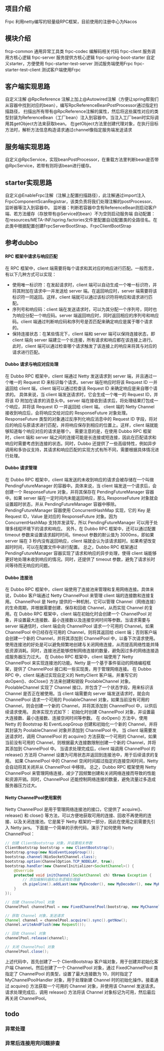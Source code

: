 ## 项目介绍
Frpc 利用netty编写的轻量级RPC框架，目前使用的注册中心为Nacos

## 模块介绍
frcp-common 通用异常工具类
frpc-codec  编解码相关代码
frpc-client 服务调用方核心逻辑
frpc-server 服务提供方核心逻辑
frpc-spring-boot-starter 自定义starter，方便使用
frpc-starter-test-server 测试服务端使用Frpc
frpc-starter-test-client 测试客户端使用Frpc

## 客户端实现思路
自定义注解 @RpcReference 注解上加上@Autowired注解（方便让spring帮我们从容器中找到对应的bean），编写RpcReferenceBeanPostProcessor通过指定扫描路径，
扫描出所有带有@RpcReference注解的属性，然后将这些属性对应的类型封装为ReferenceBean（工厂bean）注入到容器中。当注入工厂bean时实际调用其getObject方法来获取bean。
在getObject方法里创建代理对象，在执行目标方法时，解析方法信息构造请求通过channel像指定服务端发送请求

## 服务端实现思路
自定义@RpcService，实现beanPostProcessor，在重载方法里判断bean是否带@RpcService，若带有则将该bean进行缓存。

## starter实现思路
自定义@EnableFrpc注解（注解上配置扫描路径），此注解通过import注入FrpcComponentScanRegistrar，该类负责将我们处理注解的postProcessor、监听器等注入到容器中。
监听器：判断若容器中含有ReferenceBean则启动客户端、若方法缓存（存放带有@Service的bean）不为空则启动服务端
自动配置：在resources/META-INF/spring.factories文件里配置自动配置类的全路径名。在此类中根据配置创建FrpcServerBootStrap、FrpcClientBootStrap


## 参考dubbo
#### RPC 框架中请求与响应匹配
在 RPC 框架中，client 端需要将每个请求和其对应的响应进行匹配。一般而言，有以下几种方式可以实现：
- 使用唯一标识符：在发起请求时，client 端可以自动生成一个唯一标识符，并将其附加在请求中一并发送给 server 端。在返回响应时，server 端需要将该标识符一同返回。这样，client 端就可以通过该标识符将响应和请求进行匹配。
- 序列号和响应码：client 端在发送请求时，可以为其分配一个序列号，同时也为响应分配一个响应码。server 端返回响应时，同时返回相应的序列号和响应码。client 端通过判断响应码和序列号是否匹配来确定响应是属于哪个请求的。
- 保持连接状态：在某些情况下，client 端和 server 端可以保持连接状态，即 client 端向 server 端建立一个长连接，所有请求和响应都在该连接上进行。此时，client 端可以通过检查哪个请求触发了该连接上的响应来将其与对应的请求进行匹配。
#### Dubbo 请求与响应对应处理
在 Dubbo RPC 框架中，client 端通过 Netty 发送请求到 server 端，并且通过一个唯一的 Request ID 来标识每个请求。server 端在响应时将该 Request ID 一并返回给 client 端，client 端可以通过检查该 Request ID 来确定响应是来自哪个请求的。
具体来说，当 client 端发送请求时，它会生成一个唯一的 Request ID，并将该 ID 附加在请求的消息头中。server 端在接收到请求后，将处理结果打包成一个响应，并将该 Request ID 一并返回给 client 端。
client 端的 Netty Channel 接收到响应后，会将响应交给对应的 ResponseFuture 对象处理。ResponseFuture 类型的对象通过反序列化响应消息中的 Request ID 字段，将对应的响应与原请求进行匹配，并将响应保存到相应的位置上。这样，client 端就能够知道每个响应对应的请求是哪个。
需要注意的是，在使用 Dubbo RPC 框架时，client 端和 server 端之间的连接可能是长连接或短连接，因此在匹配请求和响应时需要考虑到连接的状态。同时，Dubbo 还提供了一些高级特性，例如异步调用和多协议支持，其请求和响应匹配的实现方式有所不同，需要根据具体情况进行处理。
#### Dubbo 请求管理
在 Dubbo RPC 框架中，client 端发送的未收到响应的请求会被存储在一个叫做 PendingFutureManager 的容器中。具体来说，当 client 端发送一个请求后，会创建一个 ResponseFuture 对象，并将其保存在 PendingFutureManager 容器中。如果 server 端在一定时间内未能返回响应，那么 ResponseFuture 对象就会设置超时状态，并从 PendingFutureManager 容器中移除。
PendingFutureManager 容器使用 ConcurrentHashMap 实现，它的 Key 是 Request ID，Value 是对应的 ResponseFuture 对象。因为 ConcurrentHashMap 支持并发读写，所以 PendingFutureManager 可以用于处理多线程环境下的请求和响应。
另外，在 Dubbo RPC 框架中，还可以通过配置 timeout 参数来设置请求超时时间。timeout 参数的默认值为 3000ms，即如果 server 端在 3 秒内没有返回响应，client 端就会认为该请求超时。如果希望改变超时时间，可以在配置文件中进行配置。
总之，Dubbo RPC 框架通过 PendingFutureManager 容器实现了请求和响应的异步处理，使得 client 端能够更好地处理未收到响应的情况。同时，还提供了 timeout 参数，避免了请求长时间等待而无响应的问题。
#### Dubbo 连接池
在 Dubbo RPC 框架中，client 端使用了连接池来管理和复用网络连接。具体来说，Dubbo 客户端通过 Netty ChannelPool 来管理 client 端的连接数和连接复用。
ChannelPool 是 Netty 提供的一种机制，它可以管理 Channel（网络连接）的生命周期，并根据需要创建、保存和回收 Channel，从而实现 Channel 的复用。在 Dubbo RPC 框架中，client 端在初始化时会创建一个 ChannelPool 对象，并设置最大连接数、最小连接数以及连接空闲时间等参数。当请求需要与 server 端通信时，client 端会向 ChannelPool 请求一个可用的 Channel。如果 ChannelPool 中已经存在可用的 Channel，则将其返回给 client 端；否则客户端会创建一个新的 Channel，并将其添加到 ChannelPool 中，以备下次请求使用。
使用连接池的好处是可以避免频繁地创建与关闭网络连接，从而提高网络性能并降低资源消耗。同时，连接池还能够控制网络连接的数量，避免因过多的网络连接造成服务器压力过大。
在 Dubbo RPC 框架中，client 端使用了 Netty ChannelPool 来实现连接池的功能。Netty 是一个基于事件驱动的网络编程框架，提供了 ChannelPool 接口和一些实现类，用于管理网络连接。
在 Dubbo RPC 中，client 端通过实现自定义的 NettyClient 客户端，并重写它的 doOpen()、doClose() 方法来创建和销毁 PoolableChannel 对象。PoolableChannel 实现了 Channel 接口，并包含了一个状态字段，用来标识该 Channel 是否正在被使用。当 client 端需要向 server 端发送请求时，就会向 ChannelPool 请求一个可用的 PoolableChannel 对象，如果当前没有可用的 Channel，则会创建一个新的 Channel，并将其添加到 ChannelPool 中，以供后续请求使用。
具体实现方式如下：
初始化时创建 ChannelPool 对象，并设置最大连接数、最小连接数、连接空闲时间等参数。
在 doOpen() 方法中，使用 Netty 的 Bootstrap 和 EventLoopGroup 创建和初始化一个新的 Channel，并将其封装为 PoolableChannel 对象并添加到 ChannelPool 中。
当 client 端需要发送请求时，调用 ChannelPool 的 acquire() 方法获取一个可用的 Channel，如果当前没有可用的 Channel，则根据最大连接数限制创建一个新的 Channel，并将其添加到 ChannelPool 中。
当请求处理完成后，client 端调用 ChannelPool 的 release() 方法将 Channel 设置为可用状态并返回到连接池中，用于后续请求的复用。
如果 ChannelPool 中的 Channel 空闲时间超过指定的连接空闲时间，Netty 会自动将其关闭并从 ChannelPool 中移除。
总之，Dubbo RPC 框架使用 Netty ChannelPool 来管理网络连接，减少了因频繁创建和关闭网络连接而导致的性能和资源开销。同时，ChannelPool 还能控制网络连接的数量，避免流量过多造成服务器压力过大。
#### Netty ChannelPool使用案例
Netty ChannelPool 是用于管理网络连接池的接口，它提供了 acquire()、release() 和 close() 等方法，可以方便地获取可用的连接、回收不再使用的连接、以及关闭连接池。它是属于 Netty 框架的一部分，因此在使用之前需要先引入 Netty jars。
下面是一个简单的示例代码，演示了如何使用 Netty ChannelPool：

```java
// 创建 ClientBootstrap 对象，并设置相关参数
ClientBootstrap bootstrap = new ClientBootstrap();
bootstrap.group(new NioEventLoopGroup());
bootstrap.channel(NioSocketChannel.class);
bootstrap.option(ChannelOption.TCP_NODELAY, true);
bootstrap.handler(new ChannelInitializer<SocketChannel>() {
    @Override
    protected void initChannel(SocketChannel ch) throws Exception {
        // 添加编解码器和业务逻辑处理器
        ch.pipeline().addLast(new MyEncoder(), new MyDecoder(), new MyHandler());
    }
});

// 创建 ChannelPool 对象
ChannelPool channelPool = new FixedChannelPool(bootstrap, new MyChannelPoolHandler(), 10);

// 获取 Channel 对象，发送请求
Channel channel = channelPool.acquire().sync().getNow();
channel.writeAndFlush(new Request());

// 回收 Channel 对象
channelPool.release(channel);

// 关闭 ChannelPool 对象
channelPool.close();

```
上述代码中，首先创建了一个 ClientBootstrap 客户端对象，用于创建并初始化客户端 Channel。然后创建了一个 ChannelPool 对象，通过 FixedChannelPool 类指定了 ChannelPool 的类型，设置了最大连接数为 10，同时指定了 MyChannelPoolHandler 对象，用于处理新建 Channel 时的初始化操作。接着通过 acquire() 方法获取一个可用的 Channel 对象，并使用该 Channel 发送请求。请求处理完成后，调用 release() 方法将该 Channel 对象标记为可用，然后最后再关闭 ChannelPool。

## todo
### 异常处理

### 异常后连接用完问题排查